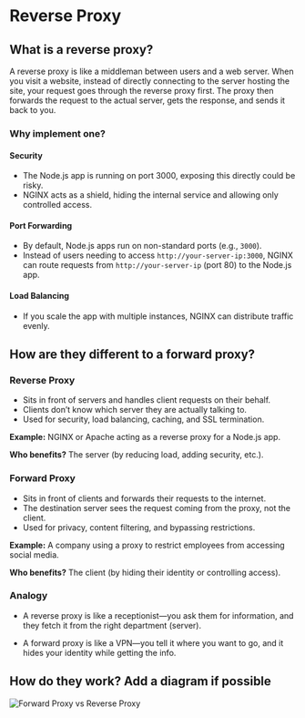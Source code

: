 # Reverse Proxy

## What is a reverse proxy? 
A reverse proxy is like a middleman between users and a web server. When you visit a website, instead of directly connecting to the server hosting the site, your request goes through the reverse proxy first. The proxy then forwards the request to the actual server, gets the response, and sends it back to you.

### Why implement one?
#### Security
- The Node.js app is running on port 3000, exposing this directly could be risky. 
- NGINX acts as a shield, hiding the internal service and allowing only controlled access.
#### Port Forwarding
- By default, Node.js apps run on non-standard ports (e.g., `3000`).
- Instead of users needing to access `http://your-server-ip:3000`, NGINX can route requests from `http://your-server-ip` (port 80) to the Node.js app.
#### Load Balancing
- If you scale the app with multiple instances, NGINX can distribute traffic evenly.

## How are they different to a forward proxy?
### Reverse Proxy
- Sits in front of servers and handles client requests on their behalf.
- Clients don’t know which server they are actually talking to.
- Used for security, load balancing, caching, and SSL termination.
  
**Example:** NGINX or Apache acting as a reverse proxy for a Node.js app.

**Who benefits?** The server (by reducing load, adding security, etc.).

### Forward Proxy
- Sits in front of clients and forwards their requests to the internet.
- The destination server sees the request coming from the proxy, not the client.
- Used for privacy, content filtering, and bypassing restrictions.

**Example:** A company using a proxy to restrict employees from accessing social media.

**Who benefits?** The client (by hiding their identity or controlling access).

### Analogy
- A reverse proxy is like a receptionist—you ask them for information, and they fetch it from the right department (server).

- A forward proxy is like a VPN—you tell it where you want to go, and it hides your identity while getting the info.

## How do they work? Add a diagram if possible
![Forward Proxy vs Reverse Proxy](https://miro.medium.com/v2/resize:fit:1400/0*q3WQYeqTRt8g_Kit.jpeg)
